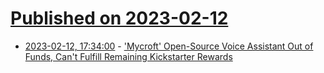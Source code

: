 # [Published on 2023-02-12](index.md)

* [2023-02-12, 17:34:00](https://news.slashdot.org/story/23/02/12/0413229/mycroft-open-source-voice-assistant-out-of-funds-cant-fulfill-remaining-kickstarter-rewards?utm_source=rss1.0mainlinkanon&utm_medium=feed) - ['Mycroft' Open-Source Voice Assistant Out of Funds, Can't Fulfill Remaining Kickstarter Rewards](https://news.slashdot.org/story/23/02/12/0413229/mycroft-open-source-voice-assistant-out-of-funds-cant-fulfill-remaining-kickstarter-rewards?utm_source=rss1.0mainlinkanon&utm_medium=feed)
